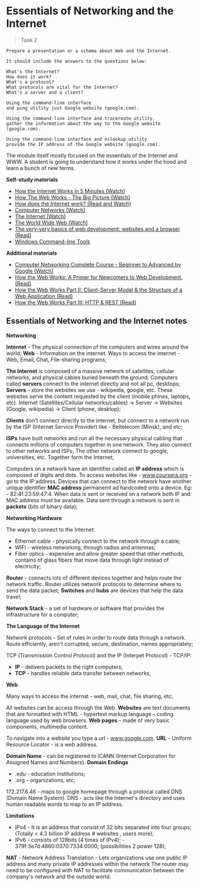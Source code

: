 # Essentials of Networking and the Internet
> Task 2

```Homework
Prepare a presentation or a schema about Web and the Internet. 

It should include the answers to the questions below:

What's the Internet?
How does it work?
What's a protocol?
What protocols are vital for the Internet?
What's a server and a client?

Using the command-line interface
and ping utility just Google website (google.com).

Using the command-line interface and traceroute utility,
gather the information about the way to the Google website (google.com). 

Using the command-line interface and nslookup utility 
provide the IP address of the Google website (google.com).
```

The module itself mostly focused on the essentials of the Internet and WWW. A student is going to understand how it works under the hood and learn a bunch of new terms.

**Self-study materials**

* <a href="https://www.youtube.com/watch?v=7_LPdttKXPc" target="_blank">How the Internet Works in 5 Minutes (Watch)</a>
* <a href="https://www.youtube.com/watch?v=hJHvdBlSxug" target="_blank">How The Web Works - The Big Picture (Watch)</a>
* <a href="https://roadmap.sh/guides/what-is-internet" target="_blank">How does the Internet work? (Read and Watch)</a>
* <a href="https://www.youtube.com/watch?v=3QhU9jd03a0&list=PL8dPuuaLjXtNlUrzyH5r6jN9ulIgZBpdo&index=29" target="_blank">Computer Networks (Watch)</a>
* <a href="https://www.youtube.com/watch?v=AEaKrq3SpW8&list=PL8dPuuaLjXtNlUrzyH5r6jN9ulIgZBpdo&index=30" target="_blank">The Internet (Watch)</a>
* <a href="https://www.youtube.com/watch?v=guvsH5OFizE&list=PL8dPuuaLjXtNlUrzyH5r6jN9ulIgZBpdo&index=31" target="_blank">The World Wide Web (Watch)</a>
* <a href="https://medium.com/@yatskovavd/the-very-very-basics-of-web-development-websites-and-a-browser-43c2cf5f6c38" target="_blank">The very-very basics of web development: websites and a browser (Read)</a>
* <a href="https://developers.google.com/web/shows/ttt/series-2/windows-commandline" target="_blank">Windows Command-line Tools</a>

**Additional materials**

* <a href="https://www.youtube.com/watch?v=QKfk7YFILws" target="_blank">Computer Networking Complete Course - Beginner to Advanced by Google (Watch)</a>
* <a href="https://www.freecodecamp.org/news/how-the-web-works-a-primer-for-newcomers-to-web-development-or-anyone-really-b4584e63585c/" target="_blank">How the Web Works: A Primer for Newcomers to Web Development. (Read)</a>
* <a href="https://www.freecodecamp.org/news/how-the-web-works-part-ii-client-server-model-the-structure-of-a-web-application-735b4b6d76e3/" target="_blank">How the Web Works Part II: Client-Server Model & the Structure of a Web Application (Read)</a>
* <a href="https://www.freecodecamp.org/news/how-the-web-works-part-iii-http-rest-e61bc50fa0a/" target="_blank">How the Web Works Part III: HTTP & REST (Read)</a>

## Essentials of Networking and the Internet notes

__Networking__

**Internet** - The physical connection of the computers and wires around the world;
**Web** - Information on the internet. Ways to access the internet - Web, Email, Chat, File-sharing programs;

**The Internet** is composed of a massive network of satellites, cellular networks, and physical cables buried beneath the ground;
Computers called **servers** connect to the internet directly and not all pc, desktops;
**Servers** - store the websites we use - wikipedia, google, etc. These websites serve the content requested by the client (mobile phines, laptops, etc). Internet (Satellites/Cellular networks/cables) -> Server -> Websites (Google, wikipedia) -> Client (phone, desktop);
  
**Clients** don't connect directly to the internet, but connect to a network run by the ISP (Internet Service Provider) like - Beltelecom (Minsk), and etc;
 
**ISPs** have built networks and run all the necessary physical cabling that connects millions of computers together in one network.
They also connect to other networks and ISPs; The other network connect to google, universities, etc. Together form the Internet;
 
Computers on a network have an identifier called an **IP address** which is composed of digits and dots. To access websites like - www.coursera.org - go to the IP address. Devices that can connect to the network have another unique identifier **MAC address** permanemt ad hardcoded onto a device. Eg: - 82:4f:23:59:47:4. When data is sent or received on a network both IP and MAC address must be available.
Data sent through a network is sent in **packets** (bits of binary data); 

__Networking Hardware__

The ways to connect to the Internet:

* Ethernet cable - physically connect to the network through a cable;
* WIFI - wireless networking, through radios and antennas;
* Fiber optics - expensive and allow greater speed that other methods, contains of glass fibers that move data through light instead of electricity;
    
**Router** - connects lots of different devices together and helps route the network traffic. Router utilizes network protocols to determine where to send the data packet;
**Switches** and **hubs** are devices that help the data travel;
 
**Network Stack** - a set of hardware or software that provides the infrastructure for a computer;

__The Language of the Internet__

Network protocols - Set of rules in order to route data through a network. Route efficiently, aren't corrupted, secure, destination, names appropriately;
  
TCP (Transmission Control Protocol) and the IP (Interpet Protocol) - TCP/IP:

* **IP** - delivers packets to the right computers;
* **TCP** - handles reliable data transfer between networks;

__Web__

Many ways to access the internat - web, mail, chat, file sharing, etc;

All websites can be access through the Web. **Websites** are text documents that are formatted with HTML - hypertext markup language - coding language used by web browsers. **Web pages** - made of very basic components, multimedia content.

To navigate into a website you type a url - www.google.com. **URL** - Uniform Resource Locator - is a web address.

**Domain Name** - can be registered to ICANN (Internet Corporation for Assigned Names and Numbers).
**Domain Endings**

* .edu - education institutions;
* .org - organizations, etc;
 
172.217.6.46 - maps to google homepage through a protocal called DNS (Domain Name System). DNS - acts like the Internet's directory and uses human readable words to map to an IP address.
  
__Limitations__

* IPv4 - It is an address that consist of 32 bits separated into four groups; (Totally < 4.3 billion IP address # websites , users more);
* IPv6 - consists of 128bits (4 times of IPv4); - 379f:3e7d:4860:0370:7334:0000; (possibilities 2 power 128);

**NAT** - Network Address Translation - Lets organizations use one public IP address and many private IP addresses within the network
The router may need to be configured with NAT to facilitate communication between the company's network and the outside world.
